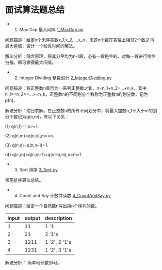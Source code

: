 # 面试算法题总结
- 1. Max Gap 最大间隔 
[1_MaxGap.py](https://github.com/YuyangZhangFTD/Interview_Algorithm/blob/master/1_MaxGap.py)

问题描述：给定n个无序实数x_1,x_2,...,x_n，求这n个数在实轴上相邻2个数之间最大差值，设计一个线性时间的解法。

解法分析：鸽舍原理，将其分平均为n-1段，必有一段是空的，对每一段进行线性扫描，即可求得最大间隔。

- 2. Integer Dividing 整数划分 
[2_IntegerDividing.py](https://github.com/YuyangZhangFTD/Interview_Algorithm/blob/master/2_IntegerDividing.py)

问题描述：将正整数n表示为一系列正整数之和，n=n_1+n_2+...+n_k，其中n_1>=n_2>=...>=n_k，正整数n的不同划分个数称为正整数n的划分数，记为p(n)。

解法分析：递归求解。在正整数n的所有不同划分中，将最大加数n_1不大于m的划分个数记为q(n,m)，有以下关系：

(1) q(n,1)=1,n>=1.

(2) q(n,m)=q(n,n),m>=n.

(3) q(n,n)=q(n,n-1)+1.

(4) q(n,m)=q(n,m-1)+q(n-m,m),n>m>1


- 3. Sort 排序 
[3_Sort.py](https://github.com/YuyangZhangFTD/Interview_Algorithm/blob/master/3_Sort.py)

常见排序算法总结。



- 4. Count and Say 计数并读数 
[4_CountAndSay.py](https://github.com/YuyangZhangFTD/Interview_Algorithm/blob/master/4_CountAndSay.py)

问题描述：给定一个自然数n写出第n个序列的数。

input|output|description 	
-----|------|-------------
1    | 11   |1 '1	     
2    | 21   |2 '1's 	    
3    | 1211 |1 '2', 2 '1's 
4    | 1231 |1 '2', 3 '1's 

解法分析： 简单地计数即可。












